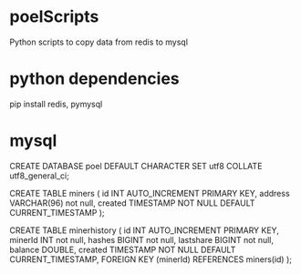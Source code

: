 # poelScripts
Python scripts to copy data from redis to mysql

# python dependencies
pip install redis, pymysql


# mysql
CREATE DATABASE poel DEFAULT CHARACTER SET utf8 COLLATE utf8_general_ci;

CREATE TABLE miners (
    id INT AUTO_INCREMENT PRIMARY KEY,
    address VARCHAR(96) not null,
    created TIMESTAMP NOT NULL DEFAULT CURRENT_TIMESTAMP
);

CREATE TABLE minerhistory (
    id INT AUTO_INCREMENT PRIMARY KEY,
    minerId INT not null,
    hashes BIGINT not null,
    lastshare BIGINT not null,
    balance DOUBLE,
    created TIMESTAMP NOT NULL DEFAULT CURRENT_TIMESTAMP,
    FOREIGN KEY (minerId) REFERENCES miners(id)
);
